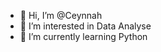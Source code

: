 - 👋 Hi, I’m @Ceynnah
- 👀 I’m interested in Data Analyse
- 🌱 I’m currently learning Python

<!---
Ceynnah/Ceynnah is a ✨ special ✨ repository because its `README.md` (this file) appears on your GitHub profile.
You can click the Preview link to take a look at your changes.
--->
